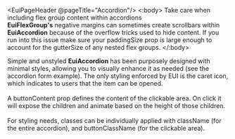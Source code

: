 <EuiPageHeader @pageTitle="Accordion"/>
<EuiCallOut>
  <:body>
    <EuiText>
      Take care when including flex group content within accordions<br />
      <strong>EuiFlexGroup's</strong>
      negative margins can sometimes create scrollbars within
      <strong>EuiAccordion</strong>
      because of the overflow tricks used to hide content. If you run into this
      issue make sure your paddingSize prop is large enough to account for the
      <EuiCode>gutterSize</EuiCode>
      of any nested flex groups.
    </EuiText>
  </:body>
</EuiCallOut>

<EuiSpacer />
<EuiTitle>
  Simple and unstyled
</EuiTitle>
<EuiSpacer />

<EuiText>
  <strong>EuiAccordion</strong>
  has been purposely designed with minimal styles, allowing you to visually
  enhance it as needed (see the accordion form example). The only styling
  enforced by EUI is the caret icon, which indicates to users that the item can
  be opened.<br /><br />
  A
  <EuiCode>buttonContent</EuiCode>
  prop defines the content of the clickable area. On click it will expose the
  children and animate based on the height of those children.<br /><br />
  For styling needs, classes can be individually applied with
  <EuiCode>className</EuiCode>
  (for the entire accordion), and
  <EuiCode>buttonClassName</EuiCode>
  (for the clickable area).
</EuiText>
<EuiSpacer />
